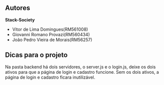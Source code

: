 ## Autores
**Stack-Society** 
- Vitor de Lima Domingues(RM561008)
- Giovanni Romano Provazi(RM560434)
- João Pedro Vieira de Morais(RM56257)

## Dicas para o projeto

Na pasta backend há dois servidores, o server.js e o login.js, deixe os dois ativos para que a página de login e cadastro funcione. Sem os dois ativos, a página de login e cadastro ficara inutilizável.